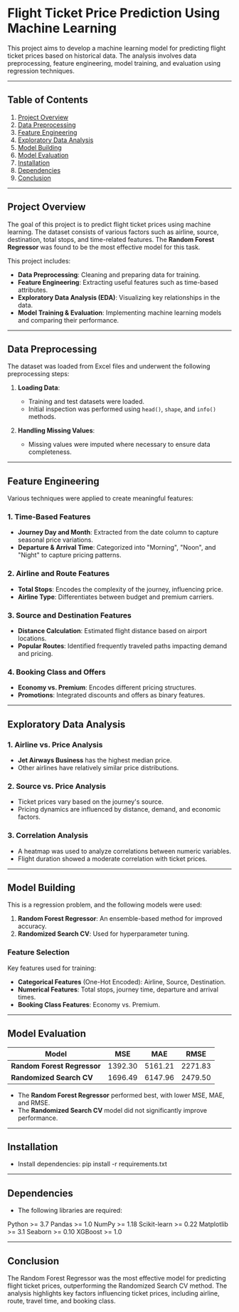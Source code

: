 # Flight Ticket Price Prediction Using Machine Learning

This project aims to develop a machine learning model for predicting flight ticket prices based on historical data. The analysis involves data preprocessing, feature engineering, model training, and evaluation using regression techniques.

---

## Table of Contents
1. [Project Overview](#project-overview)
2. [Data Preprocessing](#data-preprocessing)
3. [Feature Engineering](#feature-engineering)
4. [Exploratory Data Analysis](#exploratory-data-analysis)
5. [Model Building](#model-building)
6. [Model Evaluation](#model-evaluation)
7. [Installation](#installation)
8. [Dependencies](#dependencies)
9. [Conclusion](@conclusion)

---

## Project Overview

The goal of this project is to predict flight ticket prices using machine learning. The dataset consists of various factors such as airline, source, destination, total stops, and time-related features. The **Random Forest Regressor** was found to be the most effective model for this task.

This project includes:
- **Data Preprocessing**: Cleaning and preparing data for training.
- **Feature Engineering**: Extracting useful features such as time-based attributes.
- **Exploratory Data Analysis (EDA)**: Visualizing key relationships in the data.
- **Model Training & Evaluation**: Implementing machine learning models and comparing their performance.

---

## Data Preprocessing

The dataset was loaded from Excel files and underwent the following preprocessing steps:
1. **Loading Data**:
   - Training and test datasets were loaded.
   - Initial inspection was performed using `head()`, `shape`, and `info()` methods.
   
2. **Handling Missing Values**:
   - Missing values were imputed where necessary to ensure data completeness.

---

## Feature Engineering

Various techniques were applied to create meaningful features:

### **1. Time-Based Features**
- **Journey Day and Month**: Extracted from the date column to capture seasonal price variations.
- **Departure & Arrival Time**: Categorized into "Morning", "Noon", and "Night" to capture pricing patterns.

### **2. Airline and Route Features**
- **Total Stops**: Encodes the complexity of the journey, influencing price.
- **Airline Type**: Differentiates between budget and premium carriers.

### **3. Source and Destination Features**
- **Distance Calculation**: Estimated flight distance based on airport locations.
- **Popular Routes**: Identified frequently traveled paths impacting demand and pricing.

### **4. Booking Class and Offers**
- **Economy vs. Premium**: Encodes different pricing structures.
- **Promotions**: Integrated discounts and offers as binary features.

---

## Exploratory Data Analysis

### **1. Airline vs. Price Analysis**
- **Jet Airways Business** has the highest median price.
- Other airlines have relatively similar price distributions.

### **2. Source vs. Price Analysis**
- Ticket prices vary based on the journey's source.
- Pricing dynamics are influenced by distance, demand, and economic factors.

### **3. Correlation Analysis**
- A heatmap was used to analyze correlations between numeric variables.
- Flight duration showed a moderate correlation with ticket prices.

---

## Model Building

This is a regression problem, and the following models were used:

1. **Random Forest Regressor**: An ensemble-based method for improved accuracy.
2. **Randomized Search CV**: Used for hyperparameter tuning.

### **Feature Selection**
Key features used for training:
- **Categorical Features** (One-Hot Encoded): Airline, Source, Destination.
- **Numerical Features**: Total stops, journey time, departure and arrival times.
- **Booking Class Features**: Economy vs. Premium.

---

## Model Evaluation

| Model                  | MSE          | MAE         | RMSE         |
|------------------------|-------------|-------------|-------------|
| **Random Forest Regressor** | 1392.30     | 5161.21     | 2271.83     |
| **Randomized Search CV**    | 1696.49     | 6147.96     | 2479.50     |

- The **Random Forest Regressor** performed best, with lower MSE, MAE, and RMSE.
- The **Randomized Search CV** model did not significantly improve performance.

---

## Installation

- Install dependencies:
pip install -r requirements.txt

---

## Dependencies

- The following libraries are required:

Python >= 3.7
Pandas >= 1.0
NumPy >= 1.18
Scikit-learn >= 0.22
Matplotlib >= 3.1
Seaborn >= 0.10
XGBoost >= 1.0

---

## Conclusion

The Random Forest Regressor was the most effective model for predicting flight ticket prices, outperforming the Randomized Search CV method. The analysis highlights key factors influencing ticket prices, including airline, route, travel time, and booking class.


